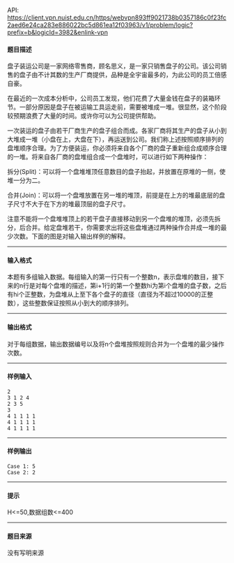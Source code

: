 API: https://client.vpn.nuist.edu.cn/https/webvpn893ff9021738b0357186c0f23fc2aed6e24ca283e886022bc5d861ea12f03963/v1/problem/logic?prefix=b&logicId=3982&enlink-vpn

#### 题目描述

盘子装运公司是一家网络零售商，顾名思义，是一家只销售盘子的公司。该公司销售的盘子由不计其数的生产厂商提供，品种是全宇宙最多的，为此公司的员工倍感自豪。

在最近的一次成本分析中，公司员工发现，他们花费了大量金钱在盘子的装箱环节。一部分原因是盘子在被运输工具运走前，需要被堆成一堆。很显然，这个阶段较预期浪费了大量的时间。或许你可以为公司提供帮助。

一次装运的盘子由若干厂商生产的盘子组合而成。各家厂商将其生产的盘子从小到大堆成一堆（小盘在上，大盘在下），再运送到公司。我们称上述按照顺序排列的盘堆顺序合理。为了方便装运，你必须将来自各个厂商的盘子重新组合成顺序合理的一堆。将来自各厂商的盘堆组合成一个盘堆时，可以进行如下两种操作：

拆分(Split)：可以将一个盘堆堆顶任意数目的盘子抬起，并放置在原堆的一侧，使堆一分为二。

合并(Join)：可以将一个盘堆放置在另一堆的堆顶，前提是在上方的堆最底层的盘子尺寸不大于在下方的堆最顶层的盘子尺寸。

注意不能将一个盘堆堆顶上的若干盘子直接移动到另一个盘堆的堆顶，必须先拆分，后合并。给定盘堆若干，你需要求出将这些盘堆通过两种操作合并成一堆的最少次数。下面的图是对输入输出样例的解释。

---

#### 输入格式

本题有多组输入数据。每组输入的第一行只有一个整数n，表示盘堆的数目，接下来的n行是对每个盘堆的描述，第i+1行的第一个整数hi为第i个盘堆的盘子数，之后有hi个正整数，为盘堆从上至下各个盘子的直径（直径为不超过10000的正整数），这些整数保证按照从小到大的顺序排列。

---

#### 输出格式

对于每组数据，输出数据编号以及将n个盘堆按照规则合并为一个盘堆的最少操作次数。

---

#### 样例输入
```
2
3 1 2 4
2 3 5
3
4 1 1 1 1
4 1 1 1 1
4 1 1 1 1
```

---

#### 样例输出
```
Case 1: 5
Case 2: 2
```

---

#### 提示

H<=50,数据组数<=400

---

#### 题目来源

没有写明来源